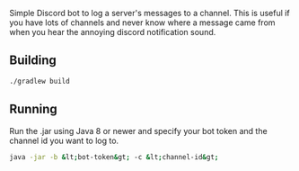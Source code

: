 Simple Discord bot to log a server's messages to a channel. This is useful if you have lots of channels and never know where a message came from when you hear the annoying discord notification sound.

## Building
```bash
./gradlew build
```

## Running
Run the .jar using Java 8 or newer and specify your bot token and the channel id you want to log to.
```bash
java -jar -b &lt;bot-token&gt; -c &lt;channel-id&gt;
```